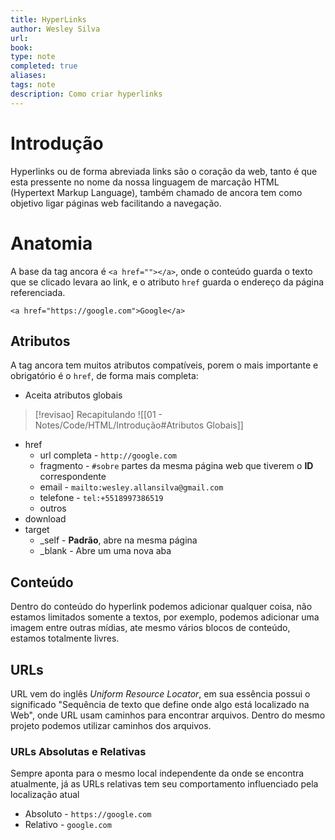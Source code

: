 ```yaml
---
title: HyperLinks
author: Wesley Silva
url:
book:
type: note
completed: true
aliases:
tags: note
description: Como criar hyperlinks 
---
```

# Introdução
Hyperlinks ou de forma abreviada links são o coração da web, tanto é que esta pressente no nome da nossa linguagem de marcação HTML (Hypertext Markup Language), também chamado de ancora tem como objetivo ligar páginas web facilitando a navegação.

# Anatomia
A base da tag ancora é `<a href=""></a>`, onde o conteúdo guarda o texto que se clicado levara ao link, e o atributo `href` guarda o endereço da página referenciada.
```
<a href="https://google.com">Google</a>
```

## Atributos
A tag ancora tem muitos atributos compatíveis, porem o mais importante e obrigatório é o `href`, de forma mais completa:
- Aceita atributos globais
>[!revisao] Recapitulando
![[01 - Notes/Code/HTML/Introdução#Atributos Globais]]
- href
	- url completa - `http://google.com`
	- fragmento - `#sobre` partes da mesma página web que tiverem o **ID** correspondente
	- email - `mailto:wesley.allansilva@gmail.com`
	- telefone - `tel:+5518997386519`
	- outros
- download
- target
	- \_self - **Padrão**, abre na mesma página 
	- \_blank - Abre um uma nova aba

## Conteúdo
Dentro do conteúdo do hyperlink podemos adicionar qualquer coisa, não estamos limitados somente a textos, por exemplo, podemos adicionar uma imagem entre outras mídias, ate mesmo vários blocos de conteúdo, estamos totalmente livres.

## URLs
URL vem do inglês *Uniform Resource Locator*, em sua essência possui o significado "Sequência de texto que define onde algo está localizado na Web", onde URL usam caminhos para encontrar arquivos.
Dentro do mesmo projeto podemos utilizar caminhos dos arquivos.

### URLs Absolutas e Relativas
Sempre aponta para o mesmo local independente da onde se encontra atualmente, já as URLs relativas tem seu comportamento influenciado pela localização atual
- Absoluto - `https://google.com`
- Relativo - `google.com`